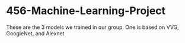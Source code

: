 # 456-Machine-Learning-Project
These are the 3 models we trained in our group.  One is based on VVG, GoogleNet, and Alexnet
